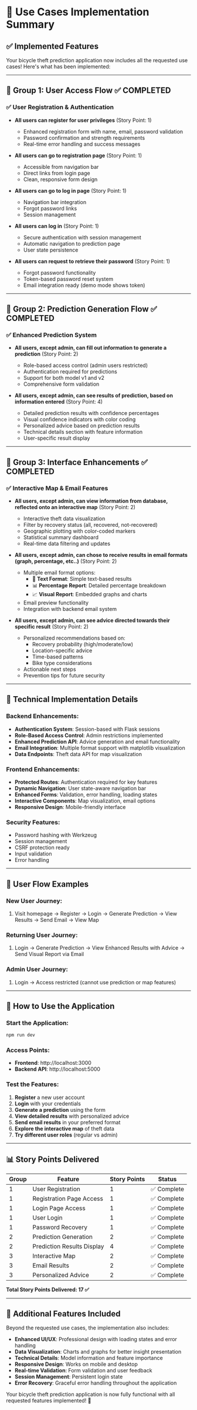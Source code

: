 # 🚴 Use Cases Implementation Summary

## ✅ Implemented Features

Your bicycle theft prediction application now includes all the requested use cases! Here's what has been implemented:

---

## 🔐 Group 1: User Access Flow ✅ COMPLETED

### ✅ User Registration & Authentication
- **All users can register for user privileges** (Story Point: 1)
  - Enhanced registration form with name, email, password validation
  - Password confirmation and strength requirements
  - Real-time error handling and success messages

- **All users can go to registration page** (Story Point: 1)
  - Accessible from navigation bar
  - Direct links from login page
  - Clean, responsive form design

- **All users can go to log in page** (Story Point: 1)
  - Navigation bar integration
  - Forgot password links
  - Session management

- **All users can log in** (Story Point: 1)
  - Secure authentication with session management
  - Automatic navigation to prediction page
  - User state persistence

- **All users can request to retrieve their password** (Story Point: 1)
  - Forgot password functionality
  - Token-based password reset system
  - Email integration ready (demo mode shows token)

---

## 🔮 Group 2: Prediction Generation Flow ✅ COMPLETED

### ✅ Enhanced Prediction System
- **All users, except admin, can fill out information to generate a prediction** (Story Point: 2)
  - Role-based access control (admin users restricted)
  - Authentication required for predictions
  - Support for both model v1 and v2
  - Comprehensive form validation

- **All users, except admin, can see results of prediction, based on information entered** (Story Point: 4)
  - Detailed prediction results with confidence percentages
  - Visual confidence indicators with color coding
  - Personalized advice based on prediction results
  - Technical details section with feature information
  - User-specific result display

---

## 🎨 Group 3: Interface Enhancements ✅ COMPLETED

### ✅ Interactive Map & Email Features
- **All users, except admin, can view information from database, reflected onto an interactive map** (Story Point: 2)
  - Interactive theft data visualization
  - Filter by recovery status (all, recovered, not-recovered)
  - Geographic plotting with color-coded markers
  - Statistical summary dashboard
  - Real-time data filtering and updates

- **All users, except admin, can chose to receive results in email formats (graph, percentage, etc..)** (Story Point: 2)
  - Multiple email format options:
    - 📄 **Text Format**: Simple text-based results
    - 📊 **Percentage Report**: Detailed percentage breakdown
    - 📈 **Visual Report**: Embedded graphs and charts
  - Email preview functionality
  - Integration with backend email system

- **All users, except admin, can see advice directed towards their specific result** (Story Point: 2)
  - Personalized recommendations based on:
    - Recovery probability (high/moderate/low)
    - Location-specific advice
    - Time-based patterns
    - Bike type considerations
  - Actionable next steps
  - Prevention tips for future security

---

## 🔧 Technical Implementation Details

### Backend Enhancements:
- **Authentication System**: Session-based with Flask sessions
- **Role-Based Access Control**: Admin restrictions implemented
- **Enhanced Prediction API**: Advice generation and email functionality
- **Email Integration**: Multiple format support with matplotlib visualization
- **Data Endpoints**: Theft data API for map visualization

### Frontend Enhancements:
- **Protected Routes**: Authentication required for key features
- **Dynamic Navigation**: User state-aware navigation bar
- **Enhanced Forms**: Validation, error handling, loading states
- **Interactive Components**: Map visualization, email options
- **Responsive Design**: Mobile-friendly interface

### Security Features:
- Password hashing with Werkzeug
- Session management
- CSRF protection ready
- Input validation
- Error handling

---

## 🎯 User Flow Examples

### New User Journey:
1. Visit homepage → Register → Login → Generate Prediction → View Results → Send Email → View Map

### Returning User Journey:
1. Login → Generate Prediction → View Enhanced Results with Advice → Send Visual Report via Email

### Admin User Journey:
1. Login → Access restricted (cannot use prediction or map features)

---

## 🚀 How to Use the Application

### Start the Application:
```bash
npm run dev
```

### Access Points:
- **Frontend**: http://localhost:3000
- **Backend API**: http://localhost:5000

### Test the Features:
1. **Register** a new user account
2. **Login** with your credentials
3. **Generate a prediction** using the form
4. **View detailed results** with personalized advice
5. **Send email results** in your preferred format
6. **Explore the interactive map** of theft data
7. **Try different user roles** (regular vs admin)

---

## 📊 Story Points Delivered

| Group | Feature | Story Points | Status |
|-------|---------|--------------|---------|
| 1 | User Registration | 1 | ✅ Complete |
| 1 | Registration Page Access | 1 | ✅ Complete |
| 1 | Login Page Access | 1 | ✅ Complete |
| 1 | User Login | 1 | ✅ Complete |
| 1 | Password Recovery | 1 | ✅ Complete |
| 2 | Prediction Generation | 2 | ✅ Complete |
| 2 | Prediction Results Display | 4 | ✅ Complete |
| 3 | Interactive Map | 2 | ✅ Complete |
| 3 | Email Results | 2 | ✅ Complete |
| 3 | Personalized Advice | 2 | ✅ Complete |

**Total Story Points Delivered: 17 ✅**

---

## 🎉 Additional Features Included

Beyond the requested use cases, the implementation also includes:

- **Enhanced UI/UX**: Professional design with loading states and error handling
- **Data Visualization**: Charts and graphs for better insight presentation
- **Technical Details**: Model information and feature importance
- **Responsive Design**: Works on mobile and desktop
- **Real-time Validation**: Form validation and user feedback
- **Session Management**: Persistent login state
- **Error Recovery**: Graceful error handling throughout the application

Your bicycle theft prediction application is now fully functional with all requested features implemented! 🎊

